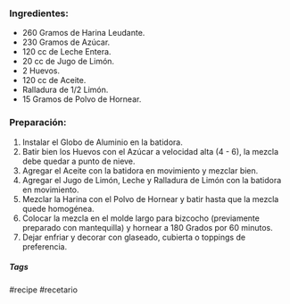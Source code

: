 ### Ingredientes:

- 260 Gramos de Harina Leudante.
- 230 Gramos de Azúcar.
- 120 cc de Leche Entera.
- 20 cc de Jugo de Limón.
- 2 Huevos.
- 120 cc de Aceite.
- Ralladura de 1/2 Limón.
- 15 Gramos de Polvo de Hornear.

### Preparación:

1. Instalar el Globo de Aluminio en la batidora.
2. Batir bien los Huevos con el Azúcar a velocidad alta (4 - 6), la mezcla debe quedar a punto de nieve.
3. Agregar el Aceite con la batidora en movimiento y mezclar bien.
4. Agregar el Jugo de Limón, Leche y Ralladura de Limón con la batidora en movimiento.
5. Mezclar la Harina con el Polvo de Hornear y batir hasta que la mezcla quede homogénea.
6. Colocar la mezcla en el molde largo para bizcocho (previamente preparado con mantequilla) y hornear a 180 Grados por 60 minutos.
7. Dejar enfriar y decorar con glaseado, cubierta o toppings de preferencia.

##### Tags

#recipe #recetario